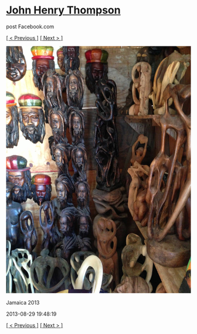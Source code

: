 # [John Henry Thompson](../README.md)
post Facebook.com

[[ < Previous ]](2013-08-29-15.md) [[ Next > ]](2013-08-29-17.md)

[![](../media/2013-08-29/Jamaica-2027.jpg)](../README.md)

Jamaica 2013

2013-08-29 19:48:19

[[ < Previous ]](2013-08-29-15.md) [[ Next > ]](2013-08-29-17.md)
